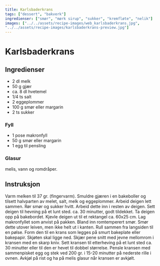 ```yaml
---
title: Karlsbaderkrans
tags: ["dessert", "bakverk"]
ingredienser: ["smør", "mørk sirup", "sukker", "kremfløte", "nelik"]
images: ["../../assets/recipe-images/web_karlsbaderkrans.jpg",
"../../assets/recipe-images/karlsbaderkrans-preview.jpg"]
---
```


# Karlsbaderkrans

## Ingredienser

- 2 dl melk
- 50 g gjær
- ca. 8 dl hvetemel
- 1/4 ts salt
- 2 eggeplommer
- 100 g smør eller margarin
- 2 ts sukker

### Fyll

- 1 pose makronfyll
- 50 g smør eller margarin
- 1 egg til pensling

### Glasur

melis, vann og romdråper.

## Instruksjon

Varm melken til 37 gr. (fingervarm). Smuldre gjæren i en bakeboller og tilsett halvparten av melet, salt, melk og eggeplommer. Arbeid deigen lett sammen. Rør smør og sukker hvitt. Arbeid dette inn i resten av deigen. Sett deigen til hevning på et lunt sted. ca. 30 minutter, godt tildekket. Ta deigen opp på bakebordet. Kjevle deigen ut til et rektangel ca. 60x25 cm. Lag makronfyllet som anvist på pakken. Bland inn romtemperert smør. Smør dette utover leiven, men ikke helt ut i kanten. Rull sammen fra langsiden til en pølse. Form den til en krans som legges på smurt bakeplate eller bakepapir. Skjøten skal ligge ned. Skjær pene snitt med jevne mellomrom i kransen med en skarp kniv. Sett kransen til etterheving på et lunt sted ca. 30 minutter eller til den er hevet til dobbel størrelse. Pensle kransen med sammenpisket egg og stek ved 200 gr. i 15-20 minutter på nederste rille i ovnen. Avkjøl på rist og ha på melis glasur når kransen er avkjølt.

